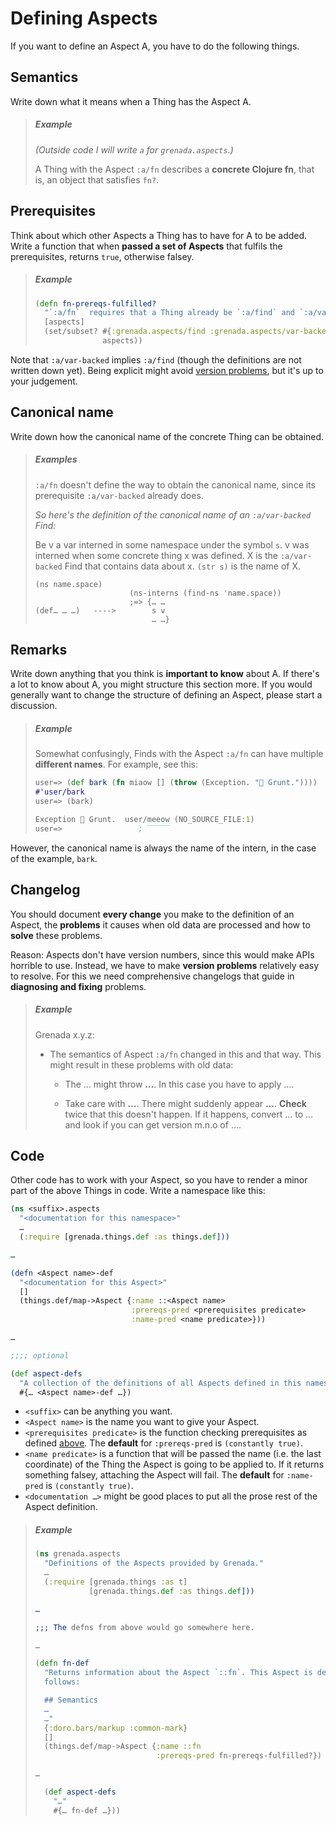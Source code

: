 # Defining Aspects

If you want to define an Aspect A, you have to do the following things.

## Semantics

Write down what it means when a Thing has the Aspect A.

> ##### Example
>
> *(Outside code I will write `a` for `grenada.aspects`.)*
>
> A Thing with the Aspect `:a/fn` describes a **concrete Clojure fn**, that is,
> an object that satisfies `fn?`.

## Prerequisites

Think about which other Aspects a Thing has to have for A to be added. Write a
function that when **passed a set of Aspects** that fulfils the prerequisites,
returns `true`, otherwise falsey.

> ##### Example
>
> ```clojure
> (defn fn-prereqs-fulfilled?
>   "`:a/fn`  requires that a Thing already be `:a/find` and `:a/var-backed`."
>   [aspects]
>   (set/subset? #{:grenada.aspects/find :grenada.aspects/var-backed}
>                aspects))
> ```

Note that `:a/var-backed` implies `:a/find` (though the definitions are not
written down yet). Being explicit might avoid [version problems](#changelog),
but it's up to your judgement.

## Canonical name

Write down how the canonical name of the concrete Thing can be obtained.

> ##### Examples
>
> `:a/fn` doesn't define the way to obtain the canonical name, since its
> prerequisite `:a/var-backed` already does.
>
> *So here's the definition of the canonical name of an `:a/var-backed` Find:*
>
> Be v a var interned in some namespace under the symbol `s`. v was interned
> when some concrete thing x was defined. X is the `:a/var-backed` Find that
> contains data about x. `(str s)` is the name of X.
>
> ```
> (ns name.space)
>                      (ns-interns (find-ns 'name.space))
>                      ;=> {… …
> (def… … …)   ---->        s v
>                           … …}
> ```

## Remarks

Write down anything that you think is **important to know** about A. If there's
a lot to know about A, you might structure this section more. If you would
generally want to change the structure of defining an Aspect, please start a
discussion.

> ##### Example
>
> Somewhat confusingly, Finds with the Aspect `:a/fn` can have multiple
> **different names**. For example, see this:
>
> ```clojure
> user=> (def bark (fn miaow [] (throw (Exception. "🐷 Grunt."))))
> #'user/bark
> user=> (bark)
>
> Exception 🐷 Grunt.  user/meeow (NO_SOURCE_FILE:1)
> user=>                 ; ‾‾‾‾‾
> ```

However, the canonical name is always the name of the intern, in the case of the
example, `bark`.

## Changelog

You should document **every change** you make to the definition of an Aspect,
the **problems** it causes when old data are processed and how to **solve**
these problems.

Reason: Aspects don't have version numbers, since this would make APIs horrible
to use. Instead, we have to make **version problems** relatively easy to
resolve. For this we need comprehensive changelogs that guide in **diagnosing
and fixing** problems.

> ##### Example
>
> Grenada x.y.z:
>
>  - The semantics of Aspect `:a/fn` changed in this and that way. This might
>    result in these problems with old data:
>
>     - The … might throw **…**. In this case you have to apply ….
>
>     - Take care with **…**. There might suddenly appear **…**. **Check** twice
>       that this doesn't happen. If it happens, convert … to … and look if you
>       can get version m.n.o of ….

## Code

Other code has to work with your Aspect, so you have to render a minor part of
the above Things in code. Write a namespace like this:

  ```clojure
  (ns <suffix>.aspects
    "<documentation for this namespace>"
    …
    (:require [grenada.things.def :as things.def]))

  …

  (defn <Aspect name>-def
    "<documentation for this Aspect>"
    []
    (things.def/map->Aspect {:name ::<Aspect name>
                             :prereqs-pred <prerequisites predicate>
                             :name-pred <name predicate>}))

  …

  ;;;; optional

  (def aspect-defs
    "A collection of the definitions of all Aspects defined in this namespace."
    #{… <Aspect name>-def …})
  ```

 - `<suffix>` can be anything you want.
 - `<Aspect name>` is the name you want to give your Aspect.
 - `<prerequisites predicate>` is the function checking prerequisites as defined
   [above](#prerequisites). The **default** for `:prereqs-pred` is `(constantly
   true)`.
 - `<name predicate>` is a function that will be passed the name (i.e. the last
   coordinate) of the Thing the Aspect is going to be applied to. If it returns
   something falsey, attaching the Aspect will fail. The **default** for
   `:name-pred` is `(constantly true)`.
 - `<documentation …>` might be good places to put all the prose rest of the
   Aspect definition.

> ##### Example
>
> ```clojure
> (ns grenada.aspects
>   "Definitions of the Aspects provided by Grenada."
>   …
>   (:require [grenada.things :as t]
>             [grenada.things.def :as things.def]))
>
> …
>
> ;;; The defns from above would go somewhere here.
>
> …
>
> (defn fn-def
>   "Returns information about the Aspect `::fn`. This Aspect is defined as
>   follows:
>
>   ## Semantics
>   …
>   …"
>   {:doro.bars/markup :common-mark}
>   []
>   (things.def/map->Aspect {:name ::fn
>                            :prereqs-pred fn-prereqs-fulfilled?})
>
> …
>
>   (def aspect-defs
>     "…"
>     #{… fn-def …}))
> ```
